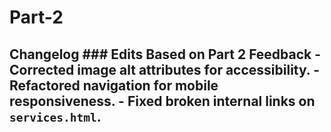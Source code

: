 # Part-2
## Changelog ### Edits Based on Part 2 Feedback - Corrected image alt attributes for accessibility. - Refactored navigation for mobile responsiveness. - Fixed broken internal links on `services.html`.
